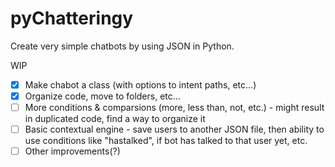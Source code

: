 # pyChatteringy
Create very simple chatbots by using JSON in Python.

WIP

- [x] Make chabot a class (with options to intent paths, etc...)
- [x] Organize code, move to folders, etc...
- [ ] More conditions & comparsions (more, less than, not, etc.) - might result in duplicated code, find a way to organize it
- [ ] Basic contextual engine - save users to another JSON file, then ability to use conditions like "hastalked", if bot has talked to that user yet, etc.
- [ ] Other improvements(?)
